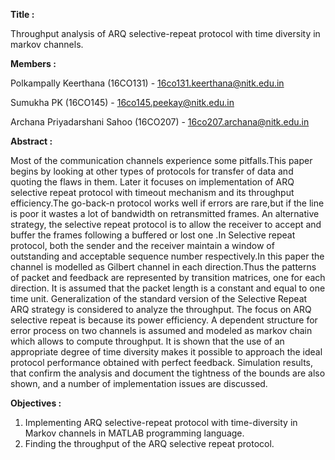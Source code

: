 **Title :**   

Throughput analysis of ARQ selective-repeat protocol with time diversity in markov channels.

**Members :**

Polkampally Keerthana       (16CO131) - 16co131.keerthana@nitk.edu.in

Sumukha PK                  (16CO145) - 16co145.peekay@nitk.edu.in

Archana Priyadarshani Sahoo (16CO207) - 16co207.archana@nitk.edu.in

**Abstract :**


Most of the communication channels experience some pitfalls.This paper begins by looking at other types of protocols for transfer of data and quoting the flaws in them. Later it focuses on implementation of ARQ selective repeat protocol with timeout mechanism and its throughput efficiency.The go-back-n protocol works well if errors are rare,but if the line is poor it wastes a lot of bandwidth on retransmitted frames. An alternative strategy, the selective repeat protocol is to allow the receiver to accept and buffer the frames following a buffered or lost one .In Selective repeat protocol, both the sender and the receiver maintain a window of outstanding and acceptable sequence number respectively.In this paper the channel is modelled as Gilbert channel in each direction.Thus the patterns of packet and feedback are represented by transition matrices, one for each direction. It is assumed that the packet length is a constant and equal to one time unit. Generalization of the standard version of the Selective Repeat ARQ strategy is considered to analyze the throughput. The focus on ARQ selective repeat is because its power efficiency. A dependent structure for error process on two channels is assumed and modeled as markov chain which allows to compute throughput. It is shown that the use of an appropriate degree of time diversity makes it possible to approach the ideal protocol performance obtained with perfect feedback. Simulation results, that confirm the analysis and document the tightness of the bounds are also shown, and a number of implementation issues are discussed.



**Objectives :**

  1. Implementing ARQ selective-repeat protocol with time-diversity in Markov channels in MATLAB programming language.
  2. Finding the throughput of the ARQ selective repeat protocol.

